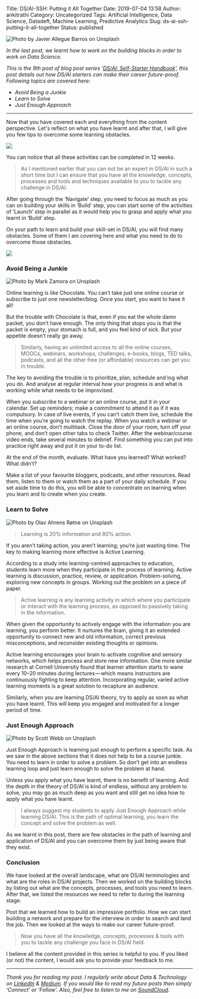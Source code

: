 Title: DS/AI-SSH: Putting it All Together
Date: 2019-07-04 13:58
Author: ankitrathi
Category: Uncategorized
Tags: Artificial Intelligence, Data Science, Datadeft, Machine Learning, Predictive Analytics
Slug: ds-ai-ssh-putting-it-all-together
Status: published

![Photo by [Javier Allegue Barros](https://unsplash.com/@soymeraki?utm_source=unsplash&utm_medium=referral&utm_content=creditCopyText) on [Unsplash](https://unsplash.com/search/photos/together?utm_source=unsplash&utm_medium=referral&utm_content=creditCopyText)](https://cdn-images-1.medium.com/max/1200/1*KBVQpK_ETpyoQgr99F5AtQ.jpeg)

*In the last post, we learnt how to work on the building blocks in order to work on Data Science.*

*This is the 9th post of blog post series ‘*[*DS/AI: Self-Starter Handbook*](https://medium.com/data-deft/data-science-self-starter-handbook-preview-236061f83925)*’, this post details out how DS/AI starters can make their career future-proof. Following topics are covered here:*

-   *Avoid Being a Junkie*
-   *Learn to Solve*
-   *Just Enough Approach*

------------------------------------------------------------------------

Now that you have covered each and everything from the content perspective. Let's reflect on what you have learnt and after that, I will give you few tips to overcome some learning obstacles.

![](https://cdn-images-1.medium.com/max/800/1*D1cZLUg3shlpQWr13jK-SQ.png)

You can notice that all these activities can be completed in 12 weeks.

> As I mentioned earlier that you can not be an expert in DS/AI in such a short time but I can ensure that you have all the knowledge, concepts, processes and tools and techniques available to you to tackle any challenge in DS/AI.

After going through the ‘Navigate’ step, you need to focus as much as you can on building your skills in ‘Build’ step, you can start some of the activities of ‘Launch’ step in parallel as it would help you to grasp and apply what you learnt in ‘Build’ step.

On your path to learn and build your skill-set in DS/AI, you will find many obstacles. Some of them I am covering here and what you need to do to overcome those obstacles.

![](https://cdn-images-1.medium.com/max/800/1*pYjSxIvVg-kKSQwtjySqxg.png)

### Avoid Being a Junkie

![Photo by [Mark Zamora](https://unsplash.com/@mmm_mark?utm_source=unsplash&utm_medium=referral&utm_content=creditCopyText) on [Unsplash](https://unsplash.com/search/photos/junkyard?utm_source=unsplash&utm_medium=referral&utm_content=creditCopyText)](https://cdn-images-1.medium.com/max/800/1*uo6LTLuKcKwxC-3UC36GcQ.jpeg)

Online learning is like Chocolate. You can’t take just one online course or subscribe to just one newsletter/blog. Once you start, you want to have it all!

But the trouble with Chocolate is that, even if you eat the whole damn packet, you don’t have enough. The only thing that stops you is that the packet is empty, your stomach is full, and you feel kind of sick. But your appetite doesn’t really go away.

> Similarly, having an unlimited access to all the online courses, MOOCs, webinars, workshops, challenges, e-books, blogs, TED talks, podcasts, and all the other free (or affordable) resources can get you in trouble.

The key to avoiding the trouble is to prioritize, plan, schedule and log what you do. And analyse at regular interval how your progress is and what is working while what needs to be improvised.

When you subscribe to a webinar or an online course, put it in your calendar. Set up reminders; make a commitment to attend it as if it was compulsory. In case of live events, if you can’t catch them live, schedule the time when you’re going to watch the replay. When you watch a webinar or an online course, don’t multitask. Close the door of your room, turn off your phone, and don’t open other tabs to check Twitter. After the webinar/course video ends, take several minutes to debrief. Find something you can put into practice right away and put it on your to-do list.

At the end of the month, evaluate. What have you learned? What worked? What didn’t?

Make a list of your favourite bloggers, podcasts, and other resources. Read them, listen to them or watch them as a part of your daily schedule. If you set aside time to do this, you will be able to concentrate on learning when you learn and to create when you create.

### Learn to Solve

![Photo by [Olav Ahrens Røtne](https://unsplash.com/@olav_ahrens?utm_source=unsplash&utm_medium=referral&utm_content=creditCopyText) on [Unsplash](https://unsplash.com/search/photos/solution?utm_source=unsplash&utm_medium=referral&utm_content=creditCopyText)](https://cdn-images-1.medium.com/max/800/1*90OqH2-MZ4cdAHmbOgStrQ.jpeg)

> Learning is 20% information and 80% action.

If you aren’t taking action, you aren’t learning; you’re just wasting time. The key to making learning more effective is Active Learning.

According to a study into learning-centred approaches to education, students learn more when they participate in the process of learning. Active learning is discussion, practice, review, or application. Problem-solving, exploring new concepts in groups. Working out the problem on a piece of paper.

> Active learning is any learning activity in which where you participate or interact with the learning process, as opposed to passively taking in the information.

When given the opportunity to actively engage with the information you are learning, you perform better. It nurtures the brain, giving it an extended opportunity to connect new and old information, correct previous misconceptions, and reconsider existing thoughts or opinions.

Active learning encourages your brain to activate cognitive and sensory networks, which helps process and store new information. One more similar research at Cornell University found that learner attention starts to wane every 10–20 minutes during lectures — which means instructors are continuously fighting to keep attention. Incorporating regular, varied active learning moments is a great solution to recapture an audience.

Similarly, when you are learning DS/AI theory, try to apply as soon as what you have learnt. This will keep you engaged and motivated for a longer period of time.

### Just Enough Approach

![Photo by [Scott Webb](https://unsplash.com/@scottwebb?utm_source=unsplash&utm_medium=referral&utm_content=creditCopyText) on [Unsplash](https://unsplash.com/search/photos/minimal?utm_source=unsplash&utm_medium=referral&utm_content=creditCopyText)](https://cdn-images-1.medium.com/max/800/1*97NI1gl1iL1gPBD0lAu-Zw.jpeg)

Just Enough Approach is learning just enough to perform a specific task. As we saw in the above sections that it does not help to be a course junkie. You need to learn in order to solve a problem. So don’t get into an endless learning loop and just learn enough to solve the problem at hand.

Unless you apply what you have learnt, there is no benefit of learning. And the depth in the theory of DS/AI is kind of endless, without any problem to solve, you may go as much deep as you want and still get no idea how to apply what you have learnt.

> I always suggest my students to apply Just Enough Approach while learning DS/AI. This is the path of optimal learning, you learn the concept and solve the problem as well.

As we learnt in this post, there are few obstacles in the path of learning and application of DS/AI and you can overcome them by just being aware that they exist.

### Conclusion

We have looked at the overall landscape, what are DS/AI terminologies and what are the roles in DS/AI projects. Then we worked on the building blocks by listing out what are the concepts, processes, and tools you need to learn. After that, we listed the resources we need to refer to during the learning stage.

Post that we learned how to build an impressive portfolio. How we can start building a network and prepare for the interview in order to search and land the job. Then we looked at the ways to make our career future-proof.

> Now you have all the knowledge, concepts, processes & tools with you to tackle any challenge you face in DS/AI field.

I believe all the content provided in this series is helpful to you. If you liked (or not) the content, I would ask you to provide your feedback to me.

------------------------------------------------------------------------

*Thank you for reading my post. I regularly write about Data & Technology on* [*LinkedIn*](https://www.linkedin.com/today/posts/ankitrathi) *&* [*Medium*](https://medium.com/@rathi.ankit)*. If you would like to read my future posts then simply ‘Connect’ or ‘Follow’. Also, feel free to listen to me on* [*SoundCloud*](https://soundcloud.com/ankitrathi)*.*
